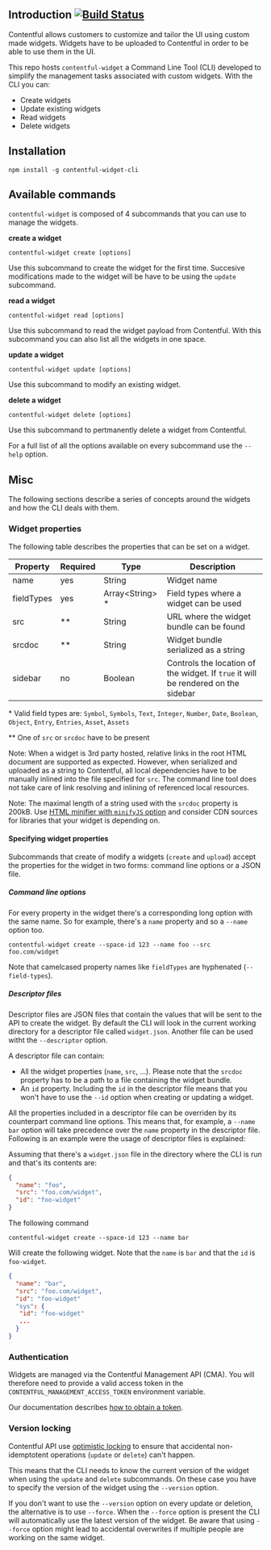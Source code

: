 ## Introduction [![Build Status](https://travis-ci.com/contentful/contentful-widget-cli.svg?token=GuTGqA8WbzXbprUpRd2Y&branch=master)](https://travis-ci.com/contentful/contentful-widget-cli)
Contentful allows customers to customize and tailor the UI using custom made widgets. Widgets have to be uploaded to Contentful in order to be able to use them in the UI.

This repo hosts `contentful-widget` a Command Line Tool (CLI) developed to simplify the management tasks associated with custom widgets. With the CLI you can:

- Create widgets
- Update existing widgets
- Read widgets
- Delete widgets

## Installation

```
npm install -g contentful-widget-cli
```


## Available commands

`contentful-widget` is composed of 4 subcommands that you can use to manage the widgets.

**create a widget**

```
contentful-widget create [options]
```
Use this subcommand to create the widget for the first time. Succesive modifications made to the widget will be have to be using the `update` subcommand.

**read a widget**

```
contentful-widget read [options]
```
Use this subcommand to read the widget payload from Contentful. With this subcommand you can also list all the widgets in one space.

**update a widget**

```
contentful-widget update [options]
```
Use this subcommand to modify an existing widget.
 
**delete a widget**

```
contentful-widget delete [options]
```

Use this subcommand to pertmanently delete a widget from Contentful.

For a full list of all the options available on every subcommand use the `--help` option.

## Misc

The following sections describe a series of concepts around the widgets and how the CLI deals with them.

### Widget properties

The following table describes the properties that can be set on a widget.

Property | Required| Type | Description
---------|---------|------|------------
name | yes | String | Widget name
fieldTypes | yes | Array\<String\> * | Field types where a widget can be used
src | ** | String | URL where the widget bundle can be found
srcdoc | ** | String | Widget bundle serialized as a string
sidebar | no | Boolean | Controls the location of the widget. If `true` it will be rendered on the sidebar

\* Valid field types are: `Symbol`, `Symbols`, `Text`, `Integer`, `Number`, `Date`, `Boolean`, `Object`, `Entry`, `Entries`, `Asset`, `Assets`

\** One of `src` or `srcdoc` have to be present

Note: When a widget is 3rd party hosted, relative links in the root HTML document are supported as expected. However, when serialized and uploaded as a string to Contentful, all local dependencies have to be manually inlined into the file specified for `src`. The command line tool does not take care of link resolving and inlining of referenced local resources.

Note: The maximal length of a string used with the `srcdoc` property is 200kB. Use [HTML minifier with `minifyJS` option](https://www.npmjs.com/package/html-minifier) and consider CDN sources for libraries that your widget is depending on.

#### Specifying widget properties

Subcommands that create of modify a widgets (`create` and `upload`) accept the properties for the widget in two forms: command line options or a JSON file.

##### Command line options

For every property in the widget there's a corresponding long option with the same name. So for example, there's a `name` property and so a `--name` option too.

```
contentful-widget create --space-id 123 --name foo --src foo.com/widget
```
Note that camelcased property names like `fieldTypes` are hyphenated (`--field-types`).

##### Descriptor files

Descriptor files are JSON files that contain the values that will be sent to the API to create the widget. By default the CLI will look in the current working directory for a descriptor file called `widget.json`. Another file can be used witht the `--descriptor` option.

A descriptor file can contain:

- All the widget properties (`name`, `src`, ...). Please note that the `srcdoc` property has to be a path to a file containing the widget bundle.
- An `id` property. Including the `id` in the descriptor file means that you won't have to use the `--id` option when creating or updating a widget.

All the properties included in a descriptor file can be overriden by its counterpart command line options. This means that, for example, a `--name bar` option will take precedence over the `name` property in the descriptor file. Following is an example were the usage of descriptor files is explained:

Assuming that there's a `widget.json` file in the directory where the CLI is run and that's its contents are:

```json
{
  "name": "foo",
  "src": "foo.com/widget",
  "id": "foo-widget"
}
```

The following command

```
contentful-widget create --space-id 123 --name bar
```

Will create the following widget. Note that the `name` is `bar` and that the `id` is `foo-widget`.

```json
{
  "name": "bar",
  "src": "foo.com/widget",
  "id": "foo-widget"
  "sys": {
   "id": "foo-widget"
   ...
  }
}
```


### Authentication

Widgets are managed via the Contentful Management API (CMA).
You will therefore need to provide a valid access token in the
`CONTENTFUL_MANAGEMENT_ACCESS_TOKEN` environment variable.

Our documentation describes [how to obtain a token](https://www.contentful.com/developers/docs/references/authentication/#getting-an-oauth-token).


### Version locking

Contentful API use [optimistic locking](https://www.contentful.com/developers/docs/references/content-management-api/#/introduction/updating-and-version-locking) to ensure that accidental non-idemptotent operations (`update` or `delete`) can't happen.

This means that the CLI  needs to know the current version of the widget when using the `update` and `delete` subcommands. On these case you have to specify the version of the widget using the `--version` option.

If you don't want to use the `--version` option on every update or deletion, the alternative is to use `--force`. When the `--force` option is present the CLI will automatically use the latest version of the widget. Be aware that using `--force` option might lead to accidental overwrites if multiple people are working on the same widget.

